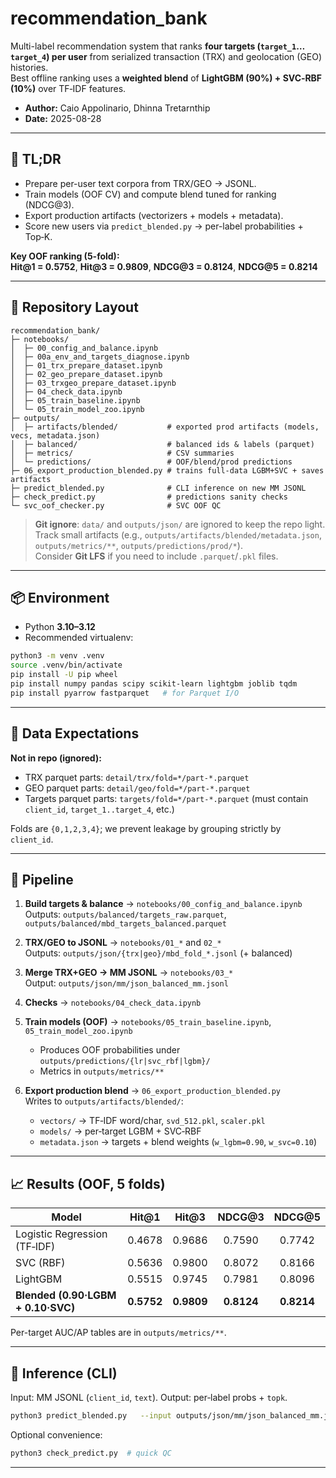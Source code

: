 # recommendation_bank

Multi-label recommendation system that ranks **four targets (`target_1`…`target_4`) per user** from serialized transaction (TRX) and geolocation (GEO) histories.  
Best offline ranking uses a **weighted blend** of **LightGBM (90%) + SVC‑RBF (10%)** over TF‑IDF features.

- **Author:** Caio Appolinario, Dhinna Tretarnthip 
- **Date:** 2025-08-28

---

## 🚀 TL;DR

- Prepare per-user text corpora from TRX/GEO → JSONL.
- Train models (OOF CV) and compute blend tuned for ranking (NDCG@3).
- Export production artifacts (vectorizers + models + metadata).
- Score new users via `predict_blended.py` → per-label probabilities + Top‑K.

**Key OOF ranking (5-fold):**  
**Hit@1 = 0.5752**, **Hit@3 = 0.9809**, **NDCG@3 = 0.8124**, **NDCG@5 = 0.8214**

---

## 📁 Repository Layout

```
recommendation_bank/
├─ notebooks/
│  ├─ 00_config_and_balance.ipynb
│  ├─ 00a_env_and_targets_diagnose.ipynb
│  ├─ 01_trx_prepare_dataset.ipynb
│  ├─ 02_geo_prepare_dataset.ipynb
│  ├─ 03_trxgeo_prepare_dataset.ipynb
│  ├─ 04_check_data.ipynb
│  ├─ 05_train_baseline.ipynb
│  └─ 05_train_model_zoo.ipynb
├─ outputs/
│  ├─ artifacts/blended/           # exported prod artifacts (models, vecs, metadata.json)
│  ├─ balanced/                    # balanced ids & labels (parquet)
│  ├─ metrics/                     # CSV summaries
│  └─ predictions/                 # OOF/blend/prod predictions
├─ 06_export_production_blended.py # trains full-data LGBM+SVC + saves artifacts
├─ predict_blended.py              # CLI inference on new MM JSONL
├─ check_predict.py                # predictions sanity checks
└─ svc_oof_checker.py              # SVC OOF QC
```

> **Git ignore**: `data/` and `outputs/json/` are ignored to keep the repo light.  
> Track small artifacts (e.g., `outputs/artifacts/blended/metadata.json`, `outputs/metrics/**`, `outputs/predictions/prod/*`).  
> Consider **Git LFS** if you need to include `.parquet`/`.pkl` files.

---

## 📦 Environment

- Python **3.10–3.12**
- Recommended virtualenv:
```bash
python3 -m venv .venv
source .venv/bin/activate
pip install -U pip wheel
pip install numpy pandas scipy scikit-learn lightgbm joblib tqdm
pip install pyarrow fastparquet   # for Parquet I/O
```


---

## 🧱 Data Expectations

**Not in repo (ignored):**
- TRX parquet parts: `detail/trx/fold=*/part-*.parquet`
- GEO parquet parts: `detail/geo/fold=*/part-*.parquet`
- Targets parquet parts: `targets/fold=*/part-*.parquet` (must contain `client_id`, `target_1..target_4`, etc.)

Folds are `{0,1,2,3,4}`; we prevent leakage by grouping strictly by `client_id`.

---

## 🔧 Pipeline

1. **Build targets & balance** → `notebooks/00_config_and_balance.ipynb`  
   Outputs: `outputs/balanced/targets_raw.parquet`, `outputs/balanced/mbd_targets_balanced.parquet`

2. **TRX/GEO to JSONL** → `notebooks/01_*` and `02_*`  
   Outputs: `outputs/json/{trx|geo}/mbd_fold_*.jsonl` (+ balanced)

3. **Merge TRX+GEO → MM JSONL** → `notebooks/03_*`  
   Output: `outputs/json/mm/json_balanced_mm.jsonl`

4. **Checks** → `notebooks/04_check_data.ipynb`

5. **Train models (OOF)** → `notebooks/05_train_baseline.ipynb`, `05_train_model_zoo.ipynb`  
   - Produces OOF probabilities under `outputs/predictions/{lr|svc_rbf|lgbm}/`  
   - Metrics in `outputs/metrics/**`

6. **Export production blend** → `06_export_production_blended.py`  
   Writes to `outputs/artifacts/blended/`:
   - `vectors/` → TF‑IDF word/char, `svd_512.pkl`, `scaler.pkl`
   - `models/` → per‑target LGBM + SVC‑RBF
   - `metadata.json` → targets + blend weights (`w_lgbm=0.90`, `w_svc=0.10`)

---

## 📈 Results (OOF, 5 folds)

| Model                               | Hit@1 | Hit@3 | NDCG@3 | NDCG@5 |
|------------------------------------|:----:|:----:|:-----:|:-----:|
| Logistic Regression (TF‑IDF)       | 0.4678 | 0.9686 | 0.7590 | 0.7742 |
| SVC (RBF)                          | 0.5636 | 0.9800 | 0.8072 | 0.8166 |
| LightGBM                           | 0.5515 | 0.9745 | 0.7981 | 0.8096 |
| **Blended (0.90·LGBM + 0.10·SVC)** | **0.5752** | **0.9809** | **0.8124** | **0.8214** |

Per-target AUC/AP tables are in `outputs/metrics/**`.

---

## 🧪 Inference (CLI)

Input: MM JSONL (`client_id`, `text`). Output: per‑label probs + `topk`.

```bash
python3 predict_blended.py   --input outputs/json/mm/json_balanced_mm.jsonl   --out   outputs/predictions/prod/recs.jsonl   --topk  3
```

Optional convenience:
```bash
python3 check_predict.py  # quick QC
```

---

